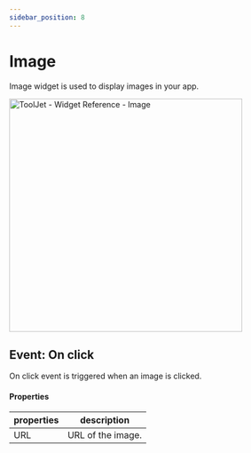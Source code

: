 ```yaml
---
sidebar_position: 8
---
```


# Image

Image widget is used to display images in your app. 


<img class="screenshot-full" src="/img/widgets/image/image.gif" alt="ToolJet - Widget Reference - Image" height="420"/>

## Event: On click

On click event is triggered when an image is clicked.

#### Properties

| properties      | description |
| ----------- | ----------- |
| URL | URL of the image.  |